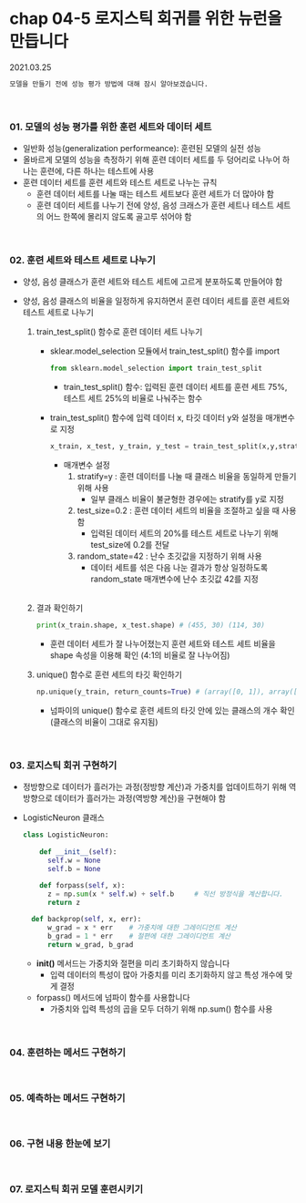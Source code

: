 # chap 04-5 로지스틱 회귀를 위한 뉴런을 만듭니다

2021.03.25

```markdown
모델을 만들기 전에 성능 평가 방법에 대해 잠시 알아보겠습니다.
```

<br>

### 01. 모델의 성능 평가를 위한 훈련 세트와 데이터 세트

* 일반화 성능(generalization performeance): 훈련된 모델의 실전 성능
* 올바르게 모델의 성능을 측정하기 위해 훈련 데이터 세트를 두 덩어리로 나누어 하나는 훈련에, 다른 하나는 테스트에 사용
* 훈련 데이터 세트를 훈련 세트와 테스트 세트로 나누는 규칙
  * 훈련 데이터 세트를 나눌 때는 테스트 세트보다 훈련 세트가 더 많아야 함
  * 훈련 데이터 세트를 나누기 전에 양성, 음성 크래스가 훈련 세트나 테스트 세트의 어느 한쪽에 몰리지 않도록 골고루 섞어야 함

<br>

### 02. 훈련 세트와 테스트 세트로 나누기

* 양성, 음성 클래스가 훈련 세트와 테스트 세트에 고르게 분포하도록 만들어야 함

* 양성, 음성 클래스의 비율을 일정하게 유지하면서 훈련 데이터 세트를 훈련 세트와 테스트 세트로 나누기

  1. train_test_split() 함수로 훈련 데이터 세트 나누기

     * sklear.model_selection 모듈에서 train_test_split() 함수를 import

       ```python
       from sklearn.model_selection import train_test_split
       ```
       * train_test_split() 함수: 입력된 훈련 데이터 세트를 훈련 세트 75%, 테스트 세트 25%의 비율로 나눠주는 함수

     * train_test_split() 함수에 입력 데이터 x, 타깃 데이터 y와 설정을 매개변수로 지정

       ```python
       x_train, x_test, y_train, y_test = train_test_split(x,y,stratify=y,test_size=0.2,random_state=42)
       ```

       * 매개변수 설정
         1. stratify=y : 훈련 데이터를 나눌 때 클래스 비율을 동일하게 만들기 위해 사용
            * 일부 클래스 비율이 불균형한 경우에는 stratify를 y로 지정
         2. test_size=0.2 :  훈련 데이터 세트의 비율을 조절하고 싶을 때 사용함
            * 입력된 데이터 세트의 20%를 테스트 세트로 나누기 위해 test_size에 0.2를 전달
         3. random_state=42 : 난수 초깃값을 지정하기 위해 사용
            * 데이터 세트를 섞은 다음 나눈 결과가 항상 일정하도록 random_state 매개변수에 난수 초깃값 42를 지정

     <br>

  2. 결과 확인하기

     ```python
     print(x_train.shape, x_test.shape)	# (455, 30) (114, 30)
     ```

     * 훈련 데이터 세트가 잘 나누어졌는지 훈련 세트와 테스트 세트 비율을 shape 속성을 이용해 확인 (4:1의 비율로 잘 나누어짐)

  3. unique() 함수로 훈련 세트의 타깃 확인하기

     ```python
     np.unique(y_train, return_counts=True)	# (array([0, 1]), array([170, 285]))
     ```

     * 넘파이의 unique() 함수로 훈련 세트의 타깃 안에 있는 클래스의 개수 확인 (클래스의 비율이 그대로 유지됨)

<br>

### 03. 로지스틱 회귀 구현하기

* 정방향으로 데이터가 흘러가는 과정(정방향 계산)과 가중치를 업데이트하기 위해 역방향으로 데이터가 흘러가는 과정(역방향 계산)을 구현해야 함

* LogisticNeuron 클래스

  ```python
  class LogisticNeuron:
      
      def __init__(self):
      	self.w = None
      	self.b = None
      
      def forpass(self, x):
      	z = np.sum(x * self.w) + self.b		# 직선 방정식을 계산합니다.
      	return z
  
  	def backprop(self, x, err):
      	w_grad = x * err	# 가중치에 대한 그레이디언트 계산
      	b_grad = 1 * err	# 절편에 대한 그레이디언트 계산
      	return w_grad, b_grad
  ```

  * __init()__ 메서드는 가중치와 절편을 미리 초기화하지 않습니다
    * 입력 데이터의 특성이 많아 가중치를 미리 초기화하지 않고 특성 개수에 맞게 결정
  * forpass() 메서드에 넘파이 함수를 사용합니다
    * 가중치와 입력 특성의 곱을 모두 더하기 위해 np.sum() 함수를 사용

<br>

### 04. 훈련하는 메서드 구현하기

<br>

### 05. 예측하는 메서드 구현하기

<br>

### 06. 구현 내용 한눈에 보기

<br>

### 07. 로지스틱 회귀 모델 훈련시키기





